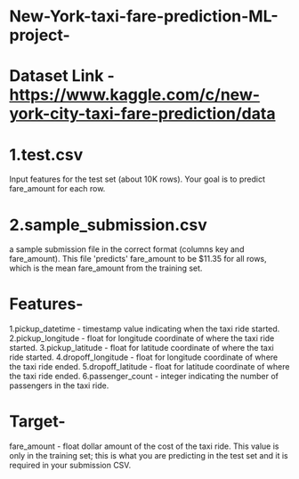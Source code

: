# New-York-taxi-fare-prediction-ML-project-
# Dataset Link -https://www.kaggle.com/c/new-york-city-taxi-fare-prediction/data

# 1.test.csv 
Input features for the test set (about 10K rows). Your goal is to predict fare_amount for each row.

# 2.sample_submission.csv 
a sample submission file in the correct format (columns key and fare_amount). This file 'predicts' fare_amount to be $11.35 for all rows, which is the mean fare_amount from the training set.

# Features-
1.pickup_datetime - timestamp value indicating when the taxi ride started.
2.pickup_longitude - float for longitude coordinate of where the taxi ride started.
3.pickup_latitude - float for latitude coordinate of where the taxi ride started.
4.dropoff_longitude - float for longitude coordinate of where the taxi ride ended.
5.dropoff_latitude - float for latitude coordinate of where the taxi ride ended.
6.passenger_count - integer indicating the number of passengers in the taxi ride.

# Target-
fare_amount - float dollar amount of the cost of the taxi ride. This value is only in the training set; this is what you are predicting in the test set and it is required in your submission CSV.
